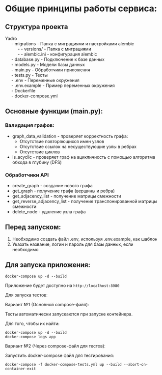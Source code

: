 # Общие принципы работы сервиса:

## Структура проекта

Yadro\
$\quad$ - migrations -  Папка с миграциями и настройками alembic\
$\quad$ $\quad$ - - versions/ - Папка с миграциями\
$\quad$ $\quad$ - - alembic.ini - конфигурация alembic\
$\quad$ - database.py - Подключение к базе данных\
$\quad$ - models.py - Модели базы данных\
$\quad$ - main.py - Обработчики приложения\
$\quad$ - tests.py - Тесты\
$\quad$ - .env - Переменные окружения\
$\quad$ - .env.example - Пример переменных окружения\
$\quad$ - Dockerfile\
$\quad$ - docker-compose.yml

## Основные функции (main.py):
### Валидация графов:

 - graph_data_validation - проверяет корректность графа:
   - Отсутствие повторяющихся имен узлов
   - Отсутствие ссылок на несуществующие узлы в ребрах
   - Отсутствие циклов
 - is_acyclic - проверяет граф на ацикличность с помощью алгоритма обхода в глубину (DFS)

### Обработчики API
 - create_graph - создание нового графа
 - get_graph - получение графа (вершины и ребра)
 - get_adjacency_list - получение матрицы смежности
 - get_reverse_adjacency_list - получение транспонированной матрицы смежности
 - delete_node - удаление узла графа

## Перед запуском:
1. Необходимо создать файл .env, используя .env.example, как шаблон
2. Указать название, логин и пароль для базы данных, если необходимо

## Для запуска приложения:
```commandline
docker-compose up -d --build
```

Приложение будет доступно на `http://localhost:8080`

Для запуска тестов:

Вариант №1 (Основной compose-файл):

Тесты автоматически запускаются при запуске контейнера. 

Для того, чтобы их найти:
```commandline
docker-compose up -d --build
docker-compose logs app
```

Вариант №2 (Через compose-файл для тестов):

Запустить docker-compose файл для тестирования:
```commandline
docker-compose -f docker-compose-tests.yml up --build --abort-on-container-exit
```


